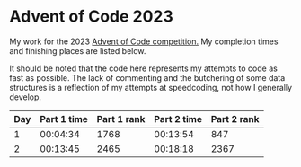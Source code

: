 # Advent of Code 2023

My work for the 2023 [Advent of Code competition.](https://adventofcode.com) My completion times and finishing places are listed below.  

It should be noted that the code here represents my attempts to code as fast as possible. The lack of commenting and the butchering of some data structures is a reflection of my attempts at speedcoding, not how I generally develop.  

| Day | Part 1 time | Part 1 rank | Part 2 time | Part 2 rank |
| --- | ----------- | ----------- | ----------- | ----------- |
| 1   | 00:04:34    | 1768        | 00:13:54    | 847         |
| 2   | 00:13:45    | 2465        | 00:18:18    | 2367        |